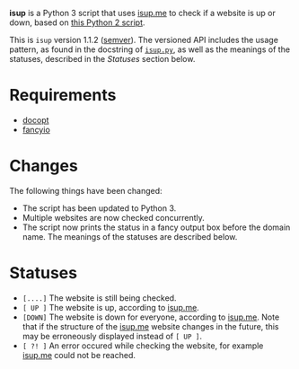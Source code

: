 **isup** is a Python 3 script that uses [isup.me][isupme] to check if a website is up or down, based on [this Python 2 script][gistisup].

This is `isup` version 1.1.2 ([semver][]). The versioned API includes the usage pattern, as found in the docstring of [`isup.py`](isup.py), as well as the meanings of the statuses, described in the *Statuses* section below.

Requirements
============

*   [docopt][]
*   [fancyio][]

Changes
=======

The following things have been changed:

*   The script has been updated to Python 3.
*   Multiple websites are now checked concurrently.
*   The script now prints the status in a fancy output box before the domain name. The meanings of the statuses are described below.

Statuses
========

*   `[....]` The website is still being checked.
*   `[ UP ]` The website is up, according to [isup.me][isupme].
*   `[DOWN]` The website is down for everyone, according to [isup.me][isupme]. Note that if the structure of the [isup.me][isupme] website changes in the future, this may be erroneously displayed instead of `[ UP ]`.
*   `[ ?! ]` An error occured while checking the website, for example [isup.me][isupme] could not be reached.

[docopt]: http://docopt.org/ (docopt)
[fancyio]: https://github.com/fenhl/fancyio
[gistisup]: https://gist.github.com/andrix/1423960#file-isup-py (gist:andrix/isup.py)
[isupme]: http://isup.me/ (isup.me)
[semver]: http://semver.org/ (Semantic Versioning 2.0.0)
